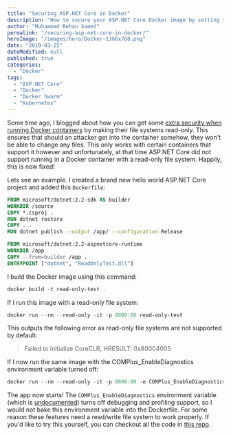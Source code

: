 ```yaml
---
title: "Securing ASP.NET Core in Docker"
description: "How to secure your ASP.NET Core Docker image by setting the file system to be read-only. First in a series of blog posts covering Docker image security."
author: "Muhammad Rehan Saeed"
permalink: "/securing-asp-net-core-in-docker/"
heroImage: "/images/hero/Docker-1366x768.png"
date: "2019-03-25"
dateModified: null
published: true
categories:
  - "Docker"
tags:
  - "ASP.NET Core"
  - "Docker"
  - "Docker Swarm"
  - "Kubernetes"
---
```


Some time ago, I blogged about how you can get some [extra security when running Docker containers](/docker-read-file-systems/) by making their file systems read-only. This ensures that should an attacker get into the container somehow, they won't be able to change any files. This only works with certain containers that support it however and unfortunately, at that time ASP.NET Core did not support running in a Docker container with a read-only file system. Happily, this is now fixed!

Lets see an example. I created a brand new hello world ASP.NET Core project and added this `Dockerfile`:

```dockerfile
FROM microsoft/dotnet:2.2-sdk AS builder
WORKDIR /source
COPY *.csproj .
RUN dotnet restore
COPY . .
RUN dotnet publish --output /app/ --configuration Release

FROM microsoft/dotnet:2.2-aspnetcore-runtime
WORKDIR /app
COPY --from=builder /app .
ENTRYPOINT ["dotnet", "ReadOnlyTest.dll"]
```

I build the Docker image using this command:

```powershell
docker build -t read-only-test .
```

If I run this image with a read-only file system:

```powershell
docker run --rm --read-only -it -p 8000:80 read-only-test
```

This outputs the following error as read-only file systems are not supported by default:

> Failed to initialize CoreCLR, HRESULT: 0x80004005

If I now run the same image with the COMPlus_EnableDiagnostics environment variable turned off:

```powershell
docker run --rm --read-only -it -p 8000:80 -e COMPlus_EnableDiagnostics=0 read-only-test
```

The app now starts! The `COMPlus_EnableDiagnostics` environment variable (which is [undocumented](https://github.com/dotnet/docs/issues/10217)) turns off debugging and profiling support, so I would not bake this environment variable into the Dockerfile. For some reason these features need a read/write file system to work properly. If you'd like to try this yourself, you can checkout all the code in [this repo](https://github.com/RehanSaeed/ReadOnlyDockerTest).
